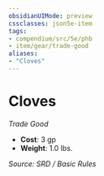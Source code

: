 ```yaml
---
obsidianUIMode: preview
cssclasses: json5e-item
tags:
- compendium/src/5e/phb
- item/gear/trade-good
aliases: 
- "Cloves"
---
```

# Cloves
*Trade Good*  

- **Cost**: 3 gp
- **Weight**: 1.0 lbs.

*Source: SRD / Basic Rules*